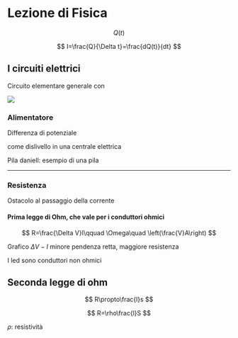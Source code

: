 # Lezione di Fisica


$$
Q(t)
$$


$$
I=\frac{Q}{\Delta t}=\frac{dQ(t)}{dt}
$$


## I circuiti elettrici

Circuito elementare generale con 


![](https://i.imgur.com/uq9vuK7.jpg)

### Alimentatore

Differenza di potenziale


come dislivello in una centrale elettrica


Pila daniell: esempio di una pila


---
### Resistenza
Ostacolo al passaggio della corrente

#### Prima legge di Ohm, che vale per i conduttori ohmici
$$
R=\frac{\Delta V}I\qquad \Omega\quad \left(\frac{V}A\right)
$$


Grafico $\Delta V-I$
minore pendenza retta, maggiore resistenza


I led sono conduttori non ohmici

## Seconda legge di ohm

$$
R\propto\frac{l}s
$$

$$
R=\rho\frac{l}S
$$


$\rho$: resistività
<!--stackedit_data:
eyJoaXN0b3J5IjpbOTczMDA5MzYsOTg2NzI1NjZdfQ==
-->